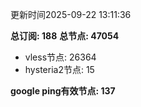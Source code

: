 更新时间2025-09-22 13:11:36

**总订阅: 188**
**总节点: 47054**
- vless节点: 26364
- hysteria2节点: 15

**google ping有效节点: 137**
